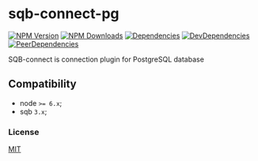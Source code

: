 # sqb-connect-pg

[![NPM Version][npm-image]][npm-url]
[![NPM Downloads][downloads-image]][downloads-url]
[![Dependencies][dependencies-image]][dependencies-url]
[![DevDependencies][devdependencies-image]][devdependencies-url]
[![PeerDependencies][peerdependencies-image]][peerdependencies-url]

SQB-connect is connection plugin for PostgreSQL database

## Compatibility

  - node `>= 6.x`;
  - sqb `3.x`;
  
### License
[MIT](LICENSE)

[npm-image]: https://img.shields.io/npm/v/sqb-connect-pg.svg
[npm-url]: https://npmjs.org/package/sqb-connect-pg
[downloads-image]: https://img.shields.io/npm/dm/sqb-connect-pg.svg
[downloads-url]: https://npmjs.org/package/sqb-connect-pg
[dependencies-image]: https://david-dm.org/panates/sqb-connect-pg.svg
[dependencies-url]:https://david-dm.org/panates/sqb-connect-pg#info=dependencies
[devdependencies-image]: https://david-dm.org/panates/sqb-connect-pg/dev-status.svg
[devdependencies-url]:https://david-dm.org/panates/sqb-connect-pg?type=dev
[peerdependencies-image]: https://david-dm.org/panates/sqb-connect-pg/peer-status.svg
[peerdependencies-url]:https://david-dm.org/panates/sqb-connect-pg?type=peer
